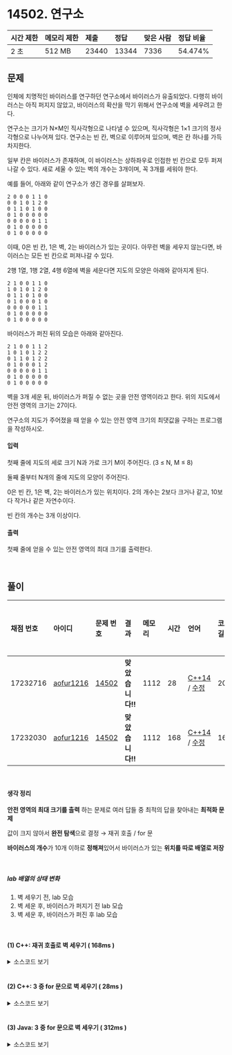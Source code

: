 # 14502. 연구소

| 시간 제한 | 메모리 제한 | 제출  | 정답  | 맞은 사람 | 정답 비율 |
| :-------- | :---------- | :---- | :---- | :-------- | :-------- |
| 2 초      | 512 MB      | 23440 | 13344 | 7336      | 54.474%   |

## 문제

인체에 치명적인 바이러스를 연구하던 연구소에서 바이러스가 유출되었다. 다행히 바이러스는 아직 퍼지지 않았고, 바이러스의 확산을 막기 위해서 연구소에 벽을 세우려고 한다.

연구소는 크기가 N×M인 직사각형으로 나타낼 수 있으며, 직사각형은 1×1 크기의 정사각형으로 나누어져 있다. 연구소는 빈 칸, 벽으로 이루어져 있으며, 벽은 칸 하나를 가득 차지한다.

일부 칸은 바이러스가 존재하며, 이 바이러스는 상하좌우로 인접한 빈 칸으로 모두 퍼져나갈 수 있다. 새로 세울 수 있는 벽의 개수는 3개이며, 꼭 3개를 세워야 한다.

예를 들어, 아래와 같이 연구소가 생긴 경우를 살펴보자.

```
2 0 0 0 1 1 0
0 0 1 0 1 2 0
0 1 1 0 1 0 0
0 1 0 0 0 0 0
0 0 0 0 0 1 1
0 1 0 0 0 0 0
0 1 0 0 0 0 0
```

이때, 0은 빈 칸, 1은 벽, 2는 바이러스가 있는 곳이다. 아무런 벽을 세우지 않는다면, 바이러스는 모든 빈 칸으로 퍼져나갈 수 있다.

2행 1열, 1행 2열, 4행 6열에 벽을 세운다면 지도의 모양은 아래와 같아지게 된다.

```
2 1 0 0 1 1 0
1 0 1 0 1 2 0
0 1 1 0 1 0 0
0 1 0 0 0 1 0
0 0 0 0 0 1 1
0 1 0 0 0 0 0
0 1 0 0 0 0 0
```

바이러스가 퍼진 뒤의 모습은 아래와 같아진다.

```
2 1 0 0 1 1 2
1 0 1 0 1 2 2
0 1 1 0 1 2 2
0 1 0 0 0 1 2
0 0 0 0 0 1 1
0 1 0 0 0 0 0
0 1 0 0 0 0 0
```

벽을 3개 세운 뒤, 바이러스가 퍼질 수 없는 곳을 안전 영역이라고 한다. 위의 지도에서 안전 영역의 크기는 27이다.

연구소의 지도가 주어졌을 때 얻을 수 있는 안전 영역 크기의 최댓값을 구하는 프로그램을 작성하시오.

#### 입력

첫째 줄에 지도의 세로 크기 N과 가로 크기 M이 주어진다. (3 ≤ N, M ≤ 8)

둘째 줄부터 N개의 줄에 지도의 모양이 주어진다.

0은 빈 칸, 1은 벽, 2는 바이러스가 있는 위치이다. 2의 개수는 2보다 크거나 같고, 10보다 작거나 같은 자연수이다.

빈 칸의 개수는 3개 이상이다.

#### 출력

첫째 줄에 얻을 수 있는 안전 영역의 최대 크기를 출력한다.

<br>

## 풀이

| 채점 번호 | 아이디                                              | 문제 번호                                      | 결과             | 메모리 | 시간 | 언어                                                                                                     | 코드 길이 | 제출한 시간                                                                               |
| :-------- | :-------------------------------------------------- | :--------------------------------------------- | :--------------- | :----- | :--- | :------------------------------------------------------------------------------------------------------- | :-------- | :---------------------------------------------------------------------------------------- |
| 17232716  | [aofur1216](https://www.acmicpc.net/user/aofur1216) | [14502](https://www.acmicpc.net/problem/14502) | **맞았습니다!!** | 1112   | 28   | [C++14](https://www.acmicpc.net/source/17232716) / [수정](https://www.acmicpc.net/submit/14502/17232716) | 2085      | [1분 전](https://www.acmicpc.net/status?user_id=aofur1216&problem_id=14502&from_mine=1#)  |
| 17232030  | [aofur1216](https://www.acmicpc.net/user/aofur1216) | [14502](https://www.acmicpc.net/problem/14502) | **맞았습니다!!** | 1112   | 168  | [C++14](https://www.acmicpc.net/source/17232030) / [수정](https://www.acmicpc.net/submit/14502/17232030) | 1659      | [29분 전](https://www.acmicpc.net/status?user_id=aofur1216&problem_id=14502&from_mine=1#) |

<br>

#### 생각 정리

**안전 영역의 최대 크기를 출력** 하는 문제로 여러 답들 중 최적의 답을 찾아내는 **최적화 문제**

값이 크지 않아서 **완전 탐색**으로 결정 → 재귀 호출 / for 문

**바이러스의 개수**가 10개 이하로 **정해져**있어서 바이러스가 있는 **위치를 따로 배열로 저장**

<br>

##### lab 배열의 상태 변화

1. 벽 세우기 전, lab 모습
2. 벽 세운 후, 바이러스가 퍼지기 전 lab 모습
3. 벽 세운 후, 바이러스가 퍼진 후 lab 모습

<br>

#### (1) C++: 재귀 호출로 벽 세우기 ( 168ms )

<details>
<summary>소스코드 보기</summary>
<div markdown="1">

```c++
#include <stdio.h>
#include <algorithm>
using namespace std;

int n, m;
int lab[8][8];
int tmp[8][8];
int virus[10][2];
int ans = 0, vnum = 0;
int mv[4][2] = {{-1, 0},{1, 0},{0, -1},{0, 1}};

// 바이러스 퍼뜨리기
void spread(int y, int x) {
    for(int type = 0; type < 4; type++) {
        int ny = y + mv[type][0];
        int nx = x + mv[type][1];
        if(ny >= 0 && ny < n && nx >= 0 && nx < m && lab[ny][nx] == 0) {
            lab[ny][nx] = 2;
            spread(ny, nx);
        }
    }
}

// 1을 어디에 3번 둘지 놓아본 후, 안전 영역 크기 최댓값 구하기
void set(int num) {
    // 벽을 3개 세웠을 때, 안전 영역 크기 구하고
    if (num == 3) {
        int safeZone = 0;
      	// 바이러스 퍼지기 전, 2번 상태로 돌아가기 위해 tmp 배열에 저장
        for (int i = 0; i < n; i++) {
            for (int j = 0; j < m; j++) {
                tmp[i][j] = lab[i][j];
            }
        }
        for (int i = 0; i < vnum; i++) {
          	// 처음 바이러스가 있던 위치를 중심으로 바이러스 퍼뜨리기
            spread(virus[i][0], virus[i][1]);
        }
      	// 바이러스가 퍼진 후, 현재 lab 상태 : 3번
      	// 안전 영역 크기를 구함과 동시에 전 상태인 2번으로 돌아가기
        for (int i = 0; i < n; i++) {
            for (int j = 0; j < m; j++) {
                if (lab[i][j] == 0) safeZone++;
                lab[i][j] = tmp[i][j];
            }
        }
      	// 최댓값 구하기
        ans = max(ans, safeZone);
        return;
    }

    for (int i = 0; i < n; i++) {
        for (int j = 0; j < m; j++) {
            if (lab[i][j] == 0) {
                lab[i][j] = 1;
                set(num + 1);
                lab[i][j] = 0;
            }
        }
    }
}

int main() {
    scanf("%d %d", &n, &m);

    for(int i = 0; i < n; i++) {
        for(int j = 0; j < m; j++) {
            scanf("%d", &lab[i][j]);
            tmp[i][j] = lab[i][j];
            if(lab[i][j] == 2) {
                virus[vnum][0] = i;
                virus[vnum][1] = j;
                vnum++;
            }
        }
    }

    set(0);
    printf("%d", ans);

    return 0;
}
```

</details>

<br>

#### (2) C++: 3 중 for 문으로 벽 세우기 ( 28ms )

<details>
<summary>소스코드 보기</summary>
<div markdown="1">

```c++
#include <stdio.h>
#include <algorithm>
using namespace std;

int n, m;
int lab[8][8];
int tmp[8][8];
int virus[10][2];
int ans = 0, vnum = 0;
int mv[4][2] = {{-1, 0}, {1,  0}, {0,  -1}, {0,  1}};

void spread(int y, int x) {
    for (int type = 0; type < 4; type++) {
        int ny = y + mv[type][0];
        int nx = x + mv[type][1];
        if (ny >= 0 && ny < n && nx >= 0 && nx < m && lab[ny][nx] == 0) {
            lab[ny][nx] = 2;
            spread(ny, nx);
        }
    }
}

void set() {
    for (int i = 0; i < n * m - 2; i++) {
        for (int j = i + 1; j < n * m - 1; j++) {
            for(int k = j + 1; k < n * m; k++) {
                if(lab[i/m][i%m] == 0 && lab[j/m][j%m] == 0 && lab[k/m][k%m] == 0) {
                    lab[i/m][i%m] = 1;
                    lab[j/m][j%m] = 1;
                    lab[k/m][k%m] = 1;
                    int safeZone = 0;
                    for(int y = 0; y < n; y++) {
                        for(int x = 0; x < m; x++) {
                            tmp[y][x] = lab[y][x];
                        }
                    }
                    for(int v = 0; v < vnum; v++) {
                        spread(virus[v][0], virus[v][1]);
                    }
                    for(int y = 0; y < n; y++) {
                        for(int x = 0; x < m; x++) {
                            if(lab[y][x] == 0) safeZone++;
                            lab[y][x] = tmp[y][x];
                        }
                    }
                    ans = max(ans, safeZone);
                    lab[i/m][i%m] = 0;
                    lab[j/m][j%m] = 0;
                    lab[k/m][k%m] = 0;
                }
            }
        }
    }
}

int main() {
    scanf("%d %d", &n, &m);

    for (int i = 0; i < n; i++) {
        for (int j = 0; j < m; j++) {
            scanf("%d", &lab[i][j]);
            tmp[i][j] = lab[i][j];
            if (lab[i][j] == 2) {
                virus[vnum][0] = i;
                virus[vnum][1] = j;
                vnum++;
            }
        }
    }

    set();
    printf("%d", ans);

    return 0;
}
```

</details>

<br>

#### (3) Java: 3 중 for 문으로 벽 세우기 ( 312ms )

<details>
<summary>소스코드 보기</summary>
<div markdown="1">

```java

package com.ssafy.boj;

import java.io.BufferedReader;
import java.io.IOException;
import java.io.InputStreamReader;
import java.util.LinkedList;
import java.util.Queue;
import java.util.StringTokenizer;

/**
 * 1. [3중 for문] 벽을 세울 곳 3곳 선택
 *
 * 2. [BFS] 선택한 위치에 3개의 벽을 세웠을 경우
 * 	  바이러스가 퍼졌을 때, 안전 영역의 크기 구하기
 * */

public class BOJ_14502 {

	static final int[] dy = {1, 0, -1, 0};
	static final int[] dx = {0, 1, 0, -1};

	static int N, M, max = 0, vNum = 0;
	static int[][] lab, tmp;
	static int[][] virus;

	public static void main(String[] args) throws IOException {
		BufferedReader br = new BufferedReader(new InputStreamReader(System.in));
		StringTokenizer st = new StringTokenizer(br.readLine(), " ");

		N = Integer.parseInt(st.nextToken());
		M = Integer.parseInt(st.nextToken());

		lab = new int[N][M];
		virus = new int[10][2];

		for(int i = 0; i < N; i++) {
			st = new StringTokenizer(br.readLine(), " ");
			for(int j = 0; j < M; j++) {
				lab[i][j] = Integer.parseInt(st.nextToken());
				if(lab[i][j] == 2) {
					virus[vNum][0] = i;
					virus[vNum][1] = j;
					vNum++;
				}
			}
		}

		select();

		System.out.println(max);
	}

	private static void select() {
		for(int i = 0; i < N * M - 2; i++) {
			for(int j = i + 1; j < N * M - 1; j++) {
				for(int k = j + 1; k < N * M; k++) {
					if(lab[i/M][i%M] == 0 && lab[j/M][j%M] == 0 && lab[k/M][k%M] == 0) {
						// 벽 세우기
						lab[i/M][i%M] = 1;
						lab[j/M][j%M] = 1;
						lab[k/M][k%M] = 1;

						int[][] cLab = copyArray(lab);
						for(int v = 0; v < vNum; v++) {
							spread(cLab, virus[v][0], virus[v][1]);
						}

						max = Math.max(max, countSafeZone(cLab));

						// 벽 허물기
						lab[i/M][i%M] = 0;
						lab[j/M][j%M] = 0;
						lab[k/M][k%M] = 0;
					}
				}
			}
		}

	}

	// countSafeZone: 안전 영역 크기 구하기
	private static int countSafeZone(int[][] l) {
		int cnt = 0;
		for(int i = 0; i < l.length; i++) {
			for(int j = 0; j < l[i].length; j++) {
				if(l[i][j] == 0) cnt++;
			}
		}
		return cnt;
	}

	// spread: 바이러스 퍼뜨리기
	private static void spread(int[][] l, int y, int x) {
		Queue<int[]> q = new LinkedList<>();
		q.add(new int[] {y, x});

		while(!q.isEmpty()) {
			int[] pos = q.poll();
			int cy = pos[0], cx = pos[1];

			for(int i = 0; i < 4; i++) {
				int ny = cy + dy[i], nx = cx + dx[i];
				if(ny < 0 || ny >= N || nx < 0 || nx >= M) continue;
				if(l[ny][nx] == 0) {
					l[ny][nx] = 2;
					q.add(new int[] {ny, nx});
				}
			}
		}
	}

	// copyArray: 배열 복사하기
	private static int[][] copyArray(int[][] src) {
		int[][] desc = new int[src.length][src[0].length];
		for(int i = 0; i < src.length; i++) {
			for(int j = 0; j < src[i].length; j++) {
				desc[i][j] = src[i][j];
			}
		}
		return desc;
	}

}

```

</details>
